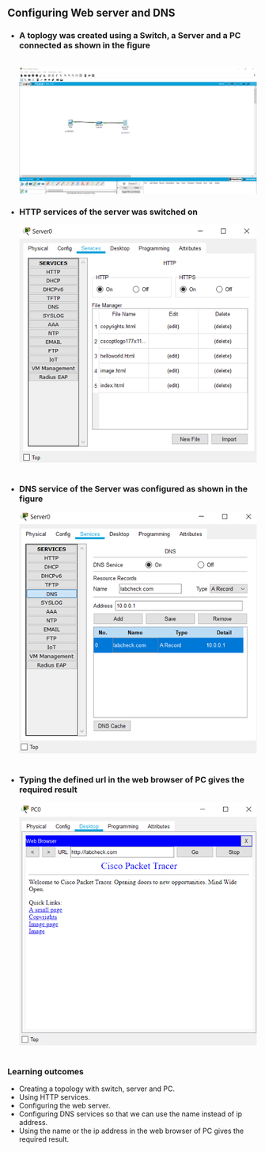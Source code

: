 ## Configuring Web server and DNS
<ul>
<li><h3>A toplogy was created using a Switch, a Server and a PC connected as shown in the figure</h3><br>
<img src="https://github.com/AnusreeK-2000/CN_1BM18CS017/blob/master/week5/week5-DNS/topology.png"/><br>
</li>
<li><h3>HTTP services of the server was switched on</h3></li>
<img src="https://github.com/AnusreeK-2000/CN_1BM18CS017/blob/master/week5/week5-DNS/http_services.png"/><br>
<br>
<li><h3>DNS service of the Server was configured as shown in the figure</h3></li>
<img src="https://github.com/AnusreeK-2000/CN_1BM18CS017/blob/master/week5/week5-DNS/DNS.png" /><br>
<br>
<li><h3>Typing the defined url in the web browser of PC gives the required result</h3></li>
<img src="https://github.com/AnusreeK-2000/CN_1BM18CS017/blob/master/week5/week5-DNS/web_browser.png" /><br>
<br>
</ul>

### Learning outcomes
<ul>
<li>Creating a topology with switch, server and PC.</li>
<li>Using HTTP services.</li>
<li>Configuring the web server.</li>
<li>Configuring DNS services so that we can use the name instead of ip address.</li>
<li>Using the name or the ip address in the web browser of PC gives the required result.</li>
</ul>
